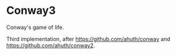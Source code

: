 # Conway3

Conway's game of life.

Third implementation, after https://github.com/ahuth/conway and https://github.com/ahuth/conway2.
